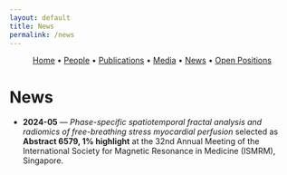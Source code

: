 ```yaml
---
layout: default
title: News
permalink: /news
---
```


<!-- Simple nav -->
<p align="center">
  <a href="{{ site.baseurl }}/">Home</a> •
  <a href="{{ site.baseurl }}/people">People</a> •
  <a href="{{ site.baseurl }}/publications">Publications</a> •
  <a href="{{ site.baseurl }}/media">Media</a> •
  <a href="{{ site.baseurl }}/news">News</a> •
  <a href="{{ site.baseurl }}/positions">Open Positions</a>
</p>

# News

- **2024-05** — *Phase-specific spatiotemporal fractal analysis and radiomics of free-breathing stress myocardial perfusion* selected as **Abstract 6579, 1% highlight** at the 32nd Annual Meeting of the International Society for Magnetic Resonance in Medicine (ISMRM), Singapore.

